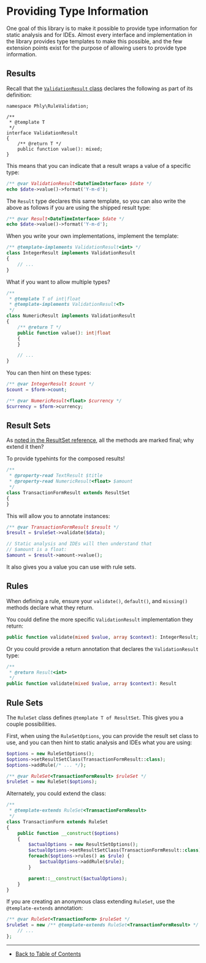 # Providing Type Information

One goal of this library is to make it possible to provide type information for static analysis and for IDEs.
Almost every interface and implementation in the library provides type templates to make this possible, and the few extension points exist for the purpose of allowing users to provide type information.

## Results

Recall that the [`ValidationResult` class](../reference/result.md) declares the following as part of its definition:

```
namespace Phly\RuleValidation;

/**
 * @template T
 */
interface ValidationResult
{
    /** @return T */
    public function value(): mixed;
}
```

This means that you can indicate that a result wraps a value of a specific type:

```php
/** @var ValidationResult<DateTimeInterface> $date */
echo $date->value()->format('Y-m-d');
```

The `Result` type declares this same template, so you can also write the above as follows if you are using the shipped result type:

```php
/** @var Result<DateTimeInterface> $date */
echo $date->value()->format('Y-m-d');
```

When you write your own implementations, implement the template:

```php
/** @template-implements ValidationResult<int> */
class IntegerResult implements ValidationResult
{
    // ...
}
```

What if you want to allow multiple types?

```php
/**
 * @template T of int|float
 * @template-implements ValidationResult<T>
 */
class NumericResult implements ValidationResult
{
    /** @return T */
    public function value(): int|float
    {
    }

    // ...
}
```

You can then hint on these types:

```php
/** @var IntegerResult $count */
$count = $form->count;

/** @var NumericResult<float> $currency */
$currency = $form->currency;
```

## Result Sets

As [noted in the ResultSet reference](../reference/result-set.md#why-is-everything-marked-final), all the methods are marked final; why extend it then?

To provide typehints for the composed results!

```php
/**
 * @property-read TextResult $title
 * @property-read NumericResult<float> $amount
 */
class TransactionFormResult extends ResultSet
{
}
```

This will allow you to annotate instances:

```php
/** @var TransactionFormResult $result */
$result = $ruleSet->validate($data);

// Static analysis and IDEs will then understand that
// $amount is a float:
$amount = $result->amount->value();
```

It also gives you a value you can use with rule sets.

## Rules

When defining a rule, ensure your `validate()`, `default()`, and `missing()` methods declare what they return.

You could define the more specific `ValidationResult` implementation they return:

```php
public function validate(mixed $value, array $context): IntegerResult;
```

Or you could provide a return annotation that declares the `ValidationResult` type:

```php
/**
 * @return Result<int>
 */
public function validate(mixed $value, array $context): Result
```

## Rule Sets

The `RuleSet` class defines `@template T of ResultSet`.
This gives you a couple possibilities.

First, when using the `RuleSetOptions`, you can provide the result set class to use, and you can then hint to static analysis and IDEs what you are using:

```php
$options = new RuleSetOptions();
$options->setResultSetClass(TransactionFormResult::class);
$options->addRule(/* ... */);

/** @var RuleSet<TransactionFormResult> $ruleSet */
$ruleSet = new RuleSet($options);
```

Alternately, you could extend the class:

```php
/**
 * @template-extends RuleSet<TransactionFormResult>
 */
class TransactionForm extends RuleSet
{
    public function __construct($options)
    {
        $actualOptions = new ResultSetOptions();
        $actualOptions->setResultSetClass(TransactionFormResult::class);
        foreach($options->rules() as $rule) {
            $actualOptions->addRule($rule);
        }

        parent::__construct($actualOptions);
    }
}
```

If you are creating an anonymous class extending `RuleSet`, use the `@template-extends` annotation:

```php
/** @var RuleSet<TransactionForm> $ruleSet */
$ruleSet = new /** @template-extends RuleSet<TransactionFormResult> */ class($options) extends RuleSet {
    // ...
};
```

-----

- [Back to Table of Contents](../README.md)
